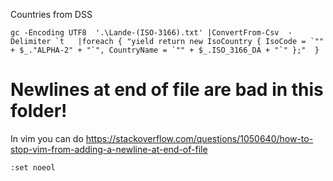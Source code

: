 Countries from DSS

```
gc -Encoding UTF8  '.\Lande-(ISO-3166).txt' |ConvertFrom-Csv  -Delimiter `t   |foreach { "yield return new IsoCountry { IsoCode = `"" + $_."ALPHA-2" + "`", CountryName = `"" + $_.ISO_3166_DA + "`" };"  }
```

# Newlines at end of file are bad in this folder!
In vim you can do https://stackoverflow.com/questions/1050640/how-to-stop-vim-from-adding-a-newline-at-end-of-file

```
:set noeol
```

